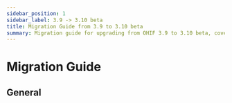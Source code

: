 ```yaml
---
sidebar_position: 1
sidebar_label: 3.9 -> 3.10 beta
title: Migration Guide from 3.9 to 3.10 beta
summary: Migration guide for upgrading from OHIF 3.9 to 3.10 beta, covering general changes, customization service improvements, UI component upgrades, command handling, hotkey updates, routing changes, and testing strategies.
---
```


# Migration Guide


## General
